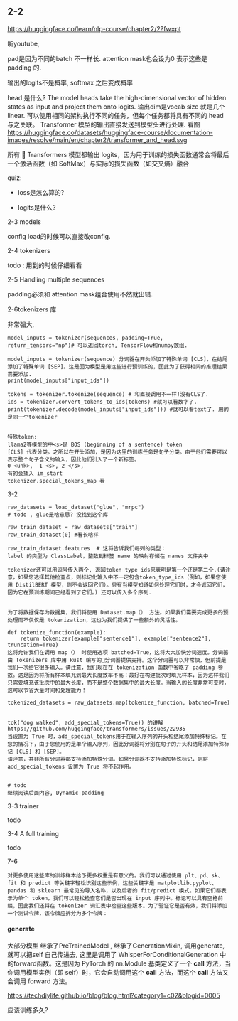 







## 2-2 

https://huggingface.co/learn/nlp-course/chapter2/2?fw=pt

听youtube,

pad是因为不同的batch 不一样长. attention mask也会设为0 表示这些是padding 的.

输出的logits不是概率,  softmax 之后变成概率 

head 是什么?   The model heads take the high-dimensional vector of hidden states as input and project them onto logits.  输出dim是vocab size 就是几个linear.  可以使用相同的架构执行不同的任务，但每个任务都将具有不同的 head 与之关联。  Transformer 模型的输出直接发送到模型头进行处理.  看图  https://huggingface.co/datasets/huggingface-course/documentation-images/resolve/main/en/chapter2/transformer_and_head.svg  

所有 🤗 Transformers 模型都输出 logits，因为用于训练的损失函数通常会将最后一个激活函数（如 SoftMax）与实际的损失函数（如交叉熵）融合

quiz: 

- loss是怎么算的?

- logits是什么?


2-3 models

config load的时候可以直接改config. 

2-4 tokenizers 

todo : 用到的时候仔细看看

2-5 Handling multiple sequences

padding必须和 attention mask组合使用不然就出错. 

2-6tokenizers 库

非常强大, 

```
model_inputs = tokenizer(sequences, padding=True, return_tensors="np")# 可以返回torch, TensorFlow和numpy数组. 

model_inputs = tokenizer(sequence) 分词器在开头添加了特殊单词 [CLS]，在结尾添加了特殊单词 [SEP]。这是因为模型是用这些进行预训练的，因此为了获得相同的推理结果需要添加. 
print(model_inputs["input_ids"])

tokens = tokenizer.tokenize(sequence) # 和直接调用不一样!没有CLS了. 
ids = tokenizer.convert_tokens_to_ids(tokens) #就可以看数字了.
print(tokenizer.decode(model_inputs["input_ids"])) #就可以看text了. 用的是同一个tokenizer


特殊token:
llama2等模型的中<s>是 BOS (beginning of a sentence) token
[CLS] 代表分类。之所以在开头添加，是因为这里的训练任务是句子分类。由于他们需要可以表示整个句子含义的输入，因此他们引入了一个新标签。
0 <unk>,  1 <s>, 2 </s>, 
有的会插入 im_start 
tokenizer.special_tokens_map 看
```



3-2 

```
raw_datasets = load_dataset("glue", "mrpc") 
# todo , glue是啥意思? 没找到这个库

raw_train_dataset = raw_datasets["train"]
raw_train_dataset[0] #看长啥样

raw_train_dataset.features  # 这将告诉我们每列的类型：
label 的类型为 ClassLabel，整数到标签 name 的映射存储在 names 文件夹中

tokenizer还可以用逗号传入两个, 返回token type ids来表明是第一个还是第二个.(请注意，如果您选择其他检查点，则标记化输入中不一定包含token_type_ids（例如，如果您使用 DistilBERT 模型，则不会返回它们）。只有当模型知道如何处理它们时，才会返回它们，因为它在预训练期间已经看到了它们。) 还可以传入多个序列.


为了将数据保存为数据集，我们将使用 Dataset.map（） 方法。如果我们需要完成更多的预处理而不仅仅是 tokenization，这也为我们提供了一些额外的灵活性。

def tokenize_function(example):
    return tokenizer(example["sentence1"], example["sentence2"], truncation=True)
这将允许我们在调用 map（） 时使用选项 batched=True，这将大大加快分词速度。分词器由 Tokenizers 库中用 Rust 编写的🤗分词器提供支持。这个分词器可以非常快，但前提是我们一次给它很多输入。请注意，我们现在在 tokenization 函数中省略了 padding 参数。这是因为将所有样本填充到最大长度效率不高：最好在构建批次时填充样本，因为这样我们只需要填充该批次中的最大长度，而不是整个数据集中的最大长度。当输入的长度非常可变时，这可以节省大量时间和处理能力！

tokenized_datasets = raw_datasets.map(tokenize_function, batched=True)


tok("dog walked", add_special_tokens=True)) 的讲解  https://github.com/huggingface/transformers/issues/22935
当设置为 True 时，add_special_tokens用于在输入序列的开头和结尾添加特殊标记。在您的情况下，由于您使用的是单个输入序列，因此分词器将分别在句子的开头和结尾添加特殊标记 [CLS] 和 [SEP]。
请注意，并非所有分词器都支持添加特殊分词。如果分词器不支持添加特殊标记，则将 add_special_tokens 设置为 True 将不起作用。


# todo
继续阅读后面内容, Dynamic padding  
```

3-3 trainer

todo

3-4 A full training 

todo





7-6

```
对更多使用这些库的训练样本给予更多权重是有意义的。我们可以通过使用 plt、pd、sk、fit 和 predict 等关键字轻松识别这些示例，这些关键字是 matplotlib.pyplot、pandas 和 sklearn 最常见的导入名称，以及后者的 fit/predict 模式。如果它们都表示为单个 token，我们可以轻松检查它们是否出现在 input 序列中。标记可以具有空格前缀，因此我们还将在 tokenizer 词汇表中检查这些版本。为了验证它是否有效，我们将添加一个测试令牌，该令牌应拆分为多个令牌：

```





#### generate

大部分模型 继承了PreTrainedModel , 继承了GenerationMixin, 调用generate, 就可以把self 自己传进去, 这里是调用了 WhisperForConditionalGeneration 中的forward函数。这是因为 PyTorch 的 nn.Module 基类定义了一个 __call__ 方法，当你调用模型实例（即 self）时，它会自动调用这个 __call__ 方法，而这个 __call__ 方法又会调用 forward 方法。

https://techdiylife.github.io/blog/blog.html?category1=c02&blogid=0005





应该训练多久? 